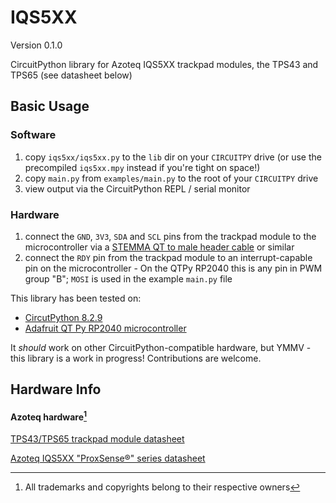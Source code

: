 # IQS5XX
Version 0.1.0

CircuitPython library for Azoteq IQS5XX trackpad modules, the TPS43 and TPS65 (see datasheet below)

## Basic Usage
### Software
1. copy `iqs5xx/iqs5xx.py` to the `lib` dir on your `CIRCUITPY` drive (or use the precompiled `iqs5xx.mpy` instead if you're tight on space!)
3. copy `main.py` from `examples/main.py` to the root of your `CIRCUITPY` drive
4. view output via the CircuitPython REPL / serial monitor
### Hardware
1. connect the `GND`, `3V3`, `SDA` and `SCL` pins from the trackpad module to the microcontroller via a [STEMMA QT to male header cable](https://www.adafruit.com/product/4209) or similar
2. connect the `RDY` pin from the trackpad module to an interrupt-capable pin on the microcontroller - On the QTPy RP2040 this is any pin in PWM group "B"; `MOSI` is used in the example `main.py` file

This library has been tested on:
- [CircutPython 8.2.9](https://circuitpython.org/board/adafruit_qtpy_rp2040/)
- [Adafruit QT Py RP2040 microcontroller](https://www.adafruit.com/product/4900)

It *should* work on other CircuitPython-compatible hardware, but YMMV - this library is a work in progress! Contributions are welcome.

## Hardware Info
#### Azoteq hardware[^1]
[TPS43/TPS65 trackpad module datasheet](https://www.mouser.com/datasheet/2/42/proxsense_i2c_trackpad_datasheet-1626845.pdf)

[Azoteq IQS5XX "ProxSense&reg;" series datasheet](https://www.azoteq.com/images/stories/pdf/iqs5xx-b000_trackpad_datasheet.pdf)

[^1]: All trademarks and copyrights belong to their respective owners
